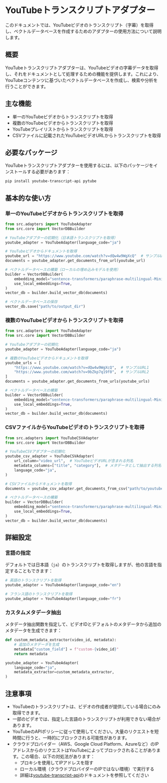 # YouTubeトランスクリプトアダプター

このドキュメントでは、YouTubeビデオのトランスクリプト（字幕）を取得し、ベクトルデータベースを作成するためのアダプターの使用方法について説明します。

## 概要

YouTubeトランスクリプトアダプターは、YouTubeビデオの字幕データを取得し、それをドキュメントとして処理するための機能を提供します。これにより、YouTubeコンテンツに基づいたベクトルデータベースを作成し、検索や分析を行うことができます。

## 主な機能

- 単一のYouTubeビデオからトランスクリプトを取得
- 複数のYouTubeビデオからトランスクリプトを取得
- YouTubeプレイリストからトランスクリプトを取得
- CSVファイルに記載されたYouTubeビデオURLからトランスクリプトを取得

## 必要なパッケージ

YouTubeトランスクリプトアダプターを使用するには、以下のパッケージをインストールする必要があります：

```bash
pip install youtube-transcript-api pytube
```

## 基本的な使い方

### 単一のYouTubeビデオからトランスクリプトを取得

```python
from src.adapters import YouTubeAdapter
from src.core import VectorDBBuilder

# YouTubeアダプターの初期化（日本語トランスクリプトを取得）
youtube_adapter = YouTubeAdapter(language_code="ja")

# YouTubeビデオからドキュメントを取得
youtube_url = "https://www.youtube.com/watch?v=dQw4w9WgXcQ"  # サンプルURL
documents = youtube_adapter.get_documents_from_url(youtube_url)

# ベクトルデータベースの構築（ローカルの埋め込みモデルを使用）
builder = VectorDBBuilder(
    embedding_model="sentence-transformers/paraphrase-multilingual-MiniLM-L12-v2",
    use_local_embeddings=True,
)
vector_db = builder.build_vector_db(documents)

# ベクトルデータベースの保存
vector_db.save("path/to/output_dir")
```

### 複数のYouTubeビデオからトランスクリプトを取得

```python
from src.adapters import YouTubeAdapter
from src.core import VectorDBBuilder

# YouTubeアダプターの初期化
youtube_adapter = YouTubeAdapter(language_code="ja")

# 複数のYouTubeビデオからドキュメントを取得
youtube_urls = [
    "https://www.youtube.com/watch?v=dQw4w9WgXcQ",  # サンプルURL1
    "https://www.youtube.com/watch?v=9bZkp7q19f0",  # サンプルURL2
]
documents = youtube_adapter.get_documents_from_urls(youtube_urls)

# ベクトルデータベースの構築
builder = VectorDBBuilder(
    embedding_model="sentence-transformers/paraphrase-multilingual-MiniLM-L12-v2",
    use_local_embeddings=True,
)
vector_db = builder.build_vector_db(documents)
```

### CSVファイルからYouTubeビデオのトランスクリプトを取得

```python
from src.adapters import YouTubeCSVAdapter
from src.core import VectorDBBuilder

# YouTubeCSVアダプターの初期化
youtube_csv_adapter = YouTubeCSVAdapter(
    url_column="video_url",  # YouTubeビデオURLが含まれる列名
    metadata_columns=["title", "category"],  # メタデータとして抽出する列名
    language_code="ja",
)

# CSVファイルからドキュメントを取得
documents = youtube_csv_adapter.get_documents_from_csv("path/to/youtube_videos.csv")

# ベクトルデータベースの構築
builder = VectorDBBuilder(
    embedding_model="sentence-transformers/paraphrase-multilingual-MiniLM-L12-v2",
    use_local_embeddings=True,
)
vector_db = builder.build_vector_db(documents)
```

## 詳細設定

### 言語の指定

デフォルトでは日本語（`ja`）のトランスクリプトを取得しますが、他の言語を指定することもできます：

```python
# 英語のトランスクリプトを取得
youtube_adapter = YouTubeAdapter(language_code="en")

# フランス語のトランスクリプトを取得
youtube_adapter = YouTubeAdapter(language_code="fr")
```

### カスタムメタデータ抽出

メタデータ抽出関数を指定して、ビデオIDとデフォルトのメタデータから追加のメタデータを生成できます：

```python
def custom_metadata_extractor(video_id, metadata):
    # 追加のメタデータを生成
    metadata["custom_field"] = f"custom-{video_id}"
    return metadata

youtube_adapter = YouTubeAdapter(
    language_code="ja",
    metadata_extractor=custom_metadata_extractor,
)
```

## 注意事項

- YouTubeのトランスクリプトは、ビデオの作成者が提供している場合にのみ取得できます。
- 一部のビデオでは、指定した言語のトランスクリプトが利用できない場合があります。
- YouTubeのAPIポリシーに従って使用してください。大量のリクエストを短時間に行うと、一時的にブロックされる可能性があります。
- クラウドプロバイダー（AWS、Google Cloud Platform、Azureなど）のIPアドレスからのリクエストはYouTubeによってブロックされることがあります。この場合、以下の対処法があります：
  - プロキシを使用してIPアドレスを隠す
  - ローカル環境（クラウドプロバイダーのIPではない環境）で実行する
  - 詳細は[youtube-transcript-api](https://github.com/jdepoix/youtube-transcript-api)のドキュメントを参照してください
